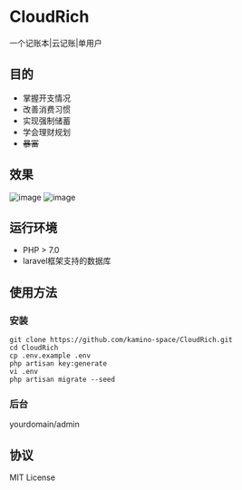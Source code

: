 # CloudRich
一个记账本|云记账|单用户  

## 目的
- 掌握开支情况
- 改善消费习惯
- 实现强制储蓄
- 学会理财规划
- ~~暴富~~

## 效果
![image](https://static.isdut.cn/ii/images/2019/07/29/7907d8000d427a83623b8f9a05038dd8.png)
![image](https://static.isdut.cn/ii/images/2019/07/29/4428f3673f746a8236763fde6800215a.png)

## 运行环境
- PHP > 7.0
- laravel框架支持的数据库

## 使用方法
### 安装
```
git clone https://github.com/kamino-space/CloudRich.git
cd CloudRich
cp .env.example .env
php artisan key:generate
vi .env
php artisan migrate --seed
```
### 后台
yourdomain/admin

## 协议
MIT License